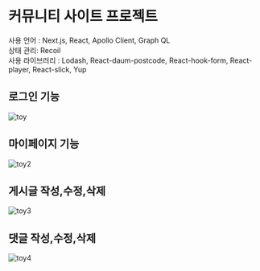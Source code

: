 # 커뮤니티 사이트 프로젝트    
사용 언어 : Next.js, React, Apollo Client, Graph QL  
상태 관리: Recoil  
사용 라이브러리 : Lodash, React-daum-postcode, React-hook-form, React-player, React-slick, Yup  

## 로그인 기능  
![toy](https://github.com/HyeonsangKim/UsedMarket-ToyProject/assets/62788445/5b932eca-c6f4-4677-a223-cdfdd9266004)    
        
        
## 마이페이지 기능
![toy2](https://github.com/HyeonsangKim/UsedMarket-ToyProject/assets/62788445/630d043d-c5a7-4f9a-b394-20b3e8a2e1a5)    


## 게시글 작성,수정,삭제  
![toy3](https://github.com/HyeonsangKim/UsedMarket-ToyProject/assets/62788445/500ccbce-c43e-44ea-af2a-fed873657249)  


## 댓글 작성,수정,삭제  
![toy4](https://github.com/HyeonsangKim/UsedMarket-ToyProject/assets/62788445/112d96bf-a684-40b9-9b41-2bfb93190ebb)  
